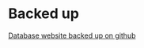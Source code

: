 # Backed up

[Database website backed up on github](https://github.com/whve/RFforAD/blob/master/SUMMARY.md)

